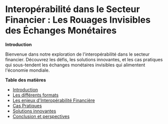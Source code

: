 # **Interopérabilité dans le Secteur Financier : Les Rouages Invisibles des Échanges Monétaires**

**Introduction**

Bienvenue dans notre exploration de l'interopérabilité dans le secteur financier. Découvrez les défis, les solutions innovantes, et les cas pratiques qui sous-tendent les échanges monétaires invisibles qui alimentent l'économie mondiale.

**Table des matières**

* [Introduction](introduction.html)
* [Les différents formats](formats)
* [Les enjeux d'Interopérabilité Financière](enjeux)
* [Cas Pratiques](caspratiques)
* [Solutions innovantes](solutions)
* [Conclusion et perspectives](conclusion)
<!--stackedit_data:
eyJoaXN0b3J5IjpbMTM4OTk5Njg0NiwxNTUxMDcyNDAzXX0=
-->